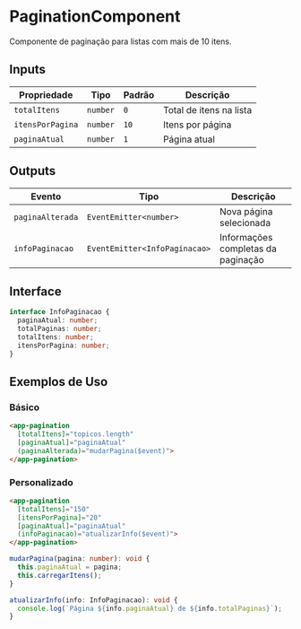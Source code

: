 # PaginationComponent

Componente de paginação para listas com mais de 10 itens.

## Inputs

| Propriedade | Tipo | Padrão | Descrição |
|-------------|------|--------|-----------|
| `totalItens` | `number` | `0` | Total de itens na lista |
| `itensPorPagina` | `number` | `10` | Itens por página |
| `paginaAtual` | `number` | `1` | Página atual |

## Outputs

| Evento | Tipo | Descrição |
|--------|------|-----------|
| `paginaAlterada` | `EventEmitter<number>` | Nova página selecionada |
| `infoPaginacao` | `EventEmitter<InfoPaginacao>` | Informações completas da paginação |

## Interface

```typescript
interface InfoPaginacao {
  paginaAtual: number;
  totalPaginas: number;
  totalItens: number;
  itensPorPagina: number;
}
```

## Exemplos de Uso

### Básico
```html
<app-pagination
  [totalItens]="topicos.length"
  [paginaAtual]="paginaAtual"
  (paginaAlterada)="mudarPagina($event)">
</app-pagination>
```

### Personalizado
```html
<app-pagination
  [totalItens]="150"
  [itensPorPagina]="20"
  [paginaAtual]="paginaAtual"
  (infoPaginacao)="atualizarInfo($event)">
</app-pagination>
```

```typescript
mudarPagina(pagina: number): void {
  this.paginaAtual = pagina;
  this.carregarItens();
}

atualizarInfo(info: InfoPaginacao): void {
  console.log(`Página ${info.paginaAtual} de ${info.totalPaginas}`);
}
``` 